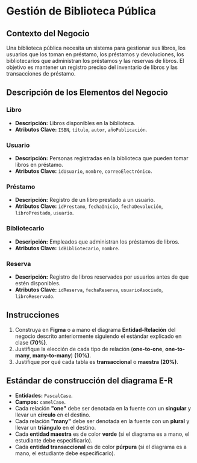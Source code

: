 # Gestión de Biblioteca Pública

## Contexto del Negocio

Una biblioteca pública necesita un sistema para gestionar sus libros, los usuarios que los toman en préstamo, los préstamos y devoluciones, los bibliotecarios que administran los préstamos y las reservas de libros. El objetivo es mantener un registro preciso del inventario de libros y las transacciones de préstamo.

## Descripción de los Elementos del Negocio

### Libro
- **Descripción:** Libros disponibles en la biblioteca.
- **Atributos Clave:** `ISBN`, `título`, `autor`, `añoPublicación`.

### Usuario
- **Descripción:** Personas registradas en la biblioteca que pueden tomar libros en préstamo.
- **Atributos Clave:** `idUsuario`, `nombre`, `correoElectrónico`.

### Préstamo
- **Descripción:** Registro de un libro prestado a un usuario.
- **Atributos Clave:** `idPrestamo`, `fechaInicio`, `fechaDevolución`, `libroPrestado`, `usuario`.

### Bibliotecario
- **Descripción:** Empleados que administran los préstamos de libros.
- **Atributos Clave:** `idBibliotecario`, `nombre`.

### Reserva
- **Descripción:** Registro de libros reservados por usuarios antes de que estén disponibles.
- **Atributos Clave:** `idReserva`, `fechaReserva`, `usuarioAsociado`, `libroReservado`.

## Instrucciones

1. Construya en **Figma** o a mano el diagrama **Entidad-Relación** del negocio descrito anteriormente siguiendo el estándar explicado en clase **(70%)**.
2. Justifique la elección de cada tipo de relación (**one-to-one**, **one-to-many**, **many-to-many**) **(10%)**.
3. Justifique por qué cada tabla es **transaccional** o **maestra** **(20%)**.

## Estándar de construcción del diagrama E-R

- **Entidades:** `PascalCase`.
- **Campos:** `camelCase`.
- Cada relación **"one"** debe ser denotada en la fuente con un **singular** y llevar un **círculo** en el destino.
- Cada relación **"many"** debe ser denotada en la fuente con un **plural** y llevar un **triángulo** en el destino.
- Cada **entidad maestra** es de color **verde** (si el diagrama es a mano, el estudiante debe especificarlo).
- Cada **entidad transaccional** es de color **púrpura** (si el diagrama es a mano, el estudiante debe especificarlo).
